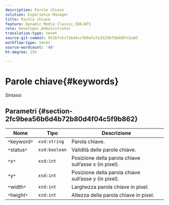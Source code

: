 ```yaml
---
description: Parole chiave
solution: Experience Manager
title: Parole chiave
feature: Dynamic Media Classic,SDK/API
role: Developer,Administrator
translation-type: tm+mt
source-git-commit: 052bfcbcf1bd4ccf60afa7e3325bf58dd07cba85
workflow-type: tm+mt
source-wordcount: '48'
ht-degree: 25%

---
```



# Parole chiave{#keywords}

Sintassi

## Parametri {#section-2fc9bea56b6d4b72b80d4f04c5f9b862}

| Nome | Tipo | Descrizione |
|---|---|---|
| `*`keyword`*` | `xsd:string` | Parola chiave. |
| `*`status`*` | `xsd:boolean` | Validità delle parole chiave. |
| `*`x`*` | `xsd:int` | Posizione della parola chiave sull’asse x (in pixel). |
| `*`y`*` | `xsd:int` | Posizione della parola chiave sull’asse y (in pixel). |
| `*`width`*` | `xsd:int` | Larghezza parola chiave in pixel. |
| `*`height`*` | `xsd:int` | Altezza della parola chiave in pixel. |

